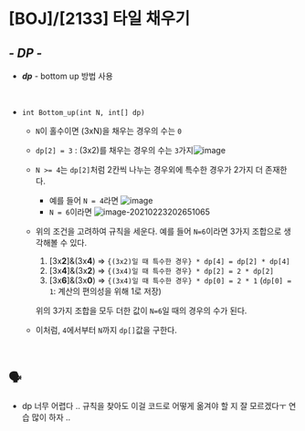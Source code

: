 # [BOJ]/[2133] 타일 채우기

## *- DP -*

* ***dp*** - bottom up 방법 사용

</br>

* `int Bottom_up(int N, int[] dp)`

  * `N`이 홀수이면 (3xN)을 채우는 경우의 수는 `0`

  * `dp[2] = 3` : (3x2)를 채우는 경우의 수는 `3`가지![image](https://user-images.githubusercontent.com/33208360/108836625-67ede700-7614-11eb-9ced-c7637ea01da6.png)

    

  * `N >= 4`는 `dp[2]`처럼 2칸씩 나누는 경우외에 특수한 경우가 2가지 더 존재한다.

    * 예를 들어 `N = 4`라면	 ![image](https://user-images.githubusercontent.com/33208360/108837090-172abe00-7615-11eb-91b5-49a9a27a9829.png)
    * `N = 6`이라면    ![image-20210223202651065](C:\Users\Admin\AppData\Roaming\Typora\typora-user-images\image-20210223202651065.png)

  * 위의 조건을 고려하여 규칙을 세운다. 예를 들어 `N=6`이라면 3가지 조합으로 생각해볼 수 있다.

    1. [3x**2**]&(3x**4**) => `{(3x2)일 때 특수한 경우} * dp[4] = dp[2] * dp[4]` 
    2. [3x**4**]&(3x**2**) => `{(3x4)일 때 특수한 경우} * dp[2] = 2 * dp[2] `
    3. [3x**6**]&(3x**0**) => `{(3x4)일 때 특수한 경우} * dp[0] = 2 * 1` (`dp[0] = 1`: 계산의 편의성을 위해 1로 저장)

    위의 3가지 조합을 모두 더한 값이 `N=6`일 때의 경우의 수가 된다.

  * 이처럼, `4`에서부터 `N`까지 `dp[]`값을 구한다.

</br>

## :speaking_head:

* dp 너무 어렵다 .. 규칙을 찾아도 이걸 코드로 어떻게 옮겨야 할 지 잘 모르겠다ㅜ 연습 많이 하자 ..